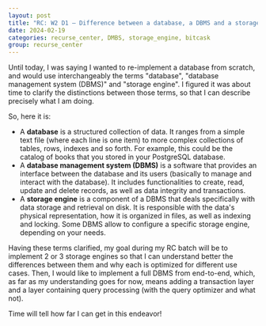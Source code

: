 ```yaml
---
layout: post
title: "RC: W2 D1 — Difference between a database, a DBMS and a storage engine"
date: 2024-02-19
categories: recurse_center, DMBS, storage_engine, bitcask
group: recurse_center
---
```


Until today, I was saying I wanted to re-implement a database from scratch, and would use interchangeably the terms
"database", "database management system (DBMS)" and "storage engine".
I figured it was about time to clarify the distinctions between those terms, so that I can describe precisely what I am
doing.

So, here it is:

- A **database** is a structured collection of data. It ranges from a simple text file (where each line is one item) to
  more complex collections of tables, rows, indexes and so forth. For example, this could be the catalog of books that
  you stored in your PostgreSQL database.
- A **database management system (DBMS)** is a software that provides an interface between the database and its users
  (basically to manage and interact with the database).
  It includes functionalities to create, read, update and delete records, as well as data integrity and transactions.
- A **storage engine** is a component of a DBMS that deals specifically with data storage and retrieval on disk. It
  is responsible with the data's physical representation, how it is organized in files, as well as indexing and locking.
  Some DBMS allow to configure a specific storage engine, depending on your needs.

Having these terms clarified, my goal during my RC batch will be to implement 2 or 3 storage engines so that I can
understand better the differences between them and why each is optimized for different use cases.
Then, I would like to implement a full DBMS from end-to-end, which, as far as my understanding goes for now, means
adding a transaction layer and a layer containing query processing (with the query optimizer and what not).

Time will tell how far I can get in this endeavor!


